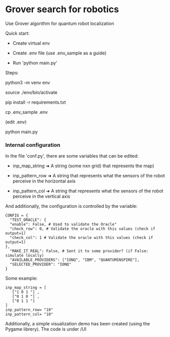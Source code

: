 # Grover search for robotics

Use Grover algorithm for quantum robot localization

  

Quick start:

  

- Create virtual env

- Create .env file (use .env_sample as a guide)

- Run 'python main.py'

  

Steps:

  

python3 -m venv env

source ./env/bin/activate

pip install -r requirements.txt

cp .env_sample .env

(edit .env)

python main.py

  

  

### Internal configuration

In the file 'conf.py', there are some variables that can be edited:

  

- inp_map_string ➜ A string (some nxn grid) that represents the map)

- inp_pattern_row ➜ A string that represents what the sensors of the robot perceive in the horizontal axis

- inp_pattern_col ➜ A string that represents what the sensors of the robot perceive in the vertical axis

And additionally, the configuration is controlled by the variable:

    

    CONFIG = {    
      "TEST_ORACLE": {    
      "enable": False, # Used to validate the Oracle"    
      "check_row": 0, # Validate the oracle with this values (check if output=1)    
      "check_col": 1 # Validate the oracle with this values (check if output=1)    
    },    
      "MAKE_IT_REAL": False, # Sent it to some provider? (if False: simulate locally)    
      "AVAILABLE_PROVIDERS": ["IONQ", "IBM", "QUANTUMINSPIRE"],    
      "SELECTED_PROVIDER": "IONQ"    
    }
  

Some example:

    inp_map_string = [
	   ["1 0 1 "] ,
	   ["0 1 0 "] ,
	   ["0 1 1 "]
	]
	inp_pattern_row= "10"
	inp_pattern_col= "10"

Additionally, a simple visualization demo has been created (using the Pygame librery). The code is under /UI

